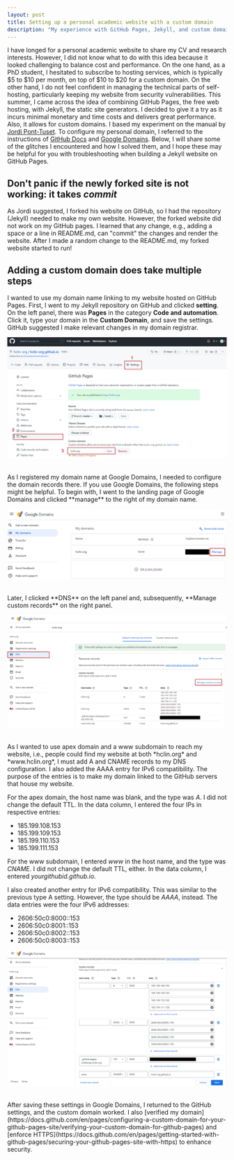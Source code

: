 ```yaml
---
layout: post
title: Setting up a personal academic website with a custom domain
description: "My experience with GitHub Pages, Jekyll, and custom domain configuration"
---
```


I have longed for a personal academic website to share my CV and research interests. However, I did not know what to do with this idea because it looked challenging to balance cost and performance. On the one hand, as a PhD student, I hesitated to subscribe to hosting services, which is typically $5 to $10 per month, on top of $10 to $20 for a custom domain. On the other hand, I do not feel confident in managing the technical parts of self-hosting, particularly keeping my website from security vulnerabilities. This summer, I came across the idea of combining GitHub Pages, the free web hosting, with Jekyll, the static site generators. I decided to give it a try as it incurs minimal monetary and time costs and delivers great performance. Also, it allows for custom domains. I based my experiment on the manual by [Jordi Pont-Tuset](https://jponttuset.cat/building-an-academic-website/). To configure my personal domain, I referred to the instructions of [GitHub Docs](https://docs.github.com/en/pages/configuring-a-custom-domain-for-your-github-pages-site/managing-a-custom-domain-for-your-github-pages-site) and [Google Domains](https://domains.google.com). Below, I will share some of the glitches I encountered and how I solved them, and I hope these may be helpful for you with troubleshooting when building a Jekyll website on GitHub Pages.

## Don't panic if the newly forked site is not working: it takes *commit*
As Jordi suggested, I forked his website on GitHub, so I had the repository (Jekyll) needed to make my own website. However, the forked website did not work on my GitHub pages. I learned that any change, e.g., adding a space or a line in README.md, can "commit" the changes and render the website. After I made a random change to the README.md, my forked website started to run!

## Adding a custom domain does take multiple steps
I wanted to use my domain name linking to my website hosted on GitHub Pages. First, I went to my Jekyll repository on GitHub and clicked **setting**. On the left panel, there was **Pages** in the category **Code and automation**. Click it, type your domain in the **Custom Domain**, and save the settings. GitHub suggested I make relevant changes in my domain registrar.

![setting_domain_01](/images/setting_domain_01.png)

<br />
As I registered my domain name at Google Domains, I needed to configure the domain records there. If you use Google Domains, the following steps might be helpful. To begin with, I went to the landing page of Google Domains and clicked **manage** to the right of my domain name.

![setting_domain_02](/images/setting_domain_02.png)

<br />
Later, I clicked **DNS** on the left panel and, subsequently, **Manage custom records** on the right panel.

![setting_domain_03](/images/setting_domain_03.png)

<br />
As I wanted to use apex domain and a www subdomain to reach my website, i.e., people could find my website at both *hclin.org* and *www.hclin.org*, I must add A and CNAME records to my DNS configuration. I also added the AAAA entry for IPv6 compatibility. The purpose of the entries is to make my domain linked to the GitHub servers that house my website.

For the apex domain, the host name was blank, and the type was *A*. I did not change the default TTL. In the data column, I entered the four IPs in respective entries:
- 185.199.108.153
- 185.199.109.153
- 185.199.110.153
- 185.199.111.153

For the www subdomain, I entered *www* in the host name, and the type was *CNAME*. I did not change the default TTL, either. In the data column, I entered *yourgithubid.github.io*.

I also created another entry for IPv6 compatibility. This was similar to the previous type A setting. However, the type should be *AAAA*, instead. The data entries were the four IPv6 addresses: 
- 2606:50c0:8000::153
- 2606:50c0:8001::153
- 2606:50c0:8002::153
- 2606:50c0:8003::153

![setting_domain_04](/images/setting_domain_04.png)

<br />
After saving these settings in Google Domains, I returned to the GitHub settings, and the custom domain worked. I also [verified my domain](https://docs.github.com/en/pages/configuring-a-custom-domain-for-your-github-pages-site/verifying-your-custom-domain-for-github-pages) and [enforce HTTPS](https://docs.github.com/en/pages/getting-started-with-github-pages/securing-your-github-pages-site-with-https) to enhance security.